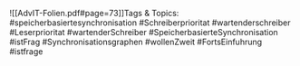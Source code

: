 
![[AdvIT-Folien.pdf#page=73]]Tags & Topics:
   #speicherbasiertesynchronisation
   #Schreiberprioritat
   #wartenderschreiber
   #Leserprioritat
   #wartenderSchreiber
   #SpeicherbasierteSynchronisation
   #istFrag
   #Synchronisationsgraphen
   #wollenZweit
   #FortsEinfuhrung
   #istfrage